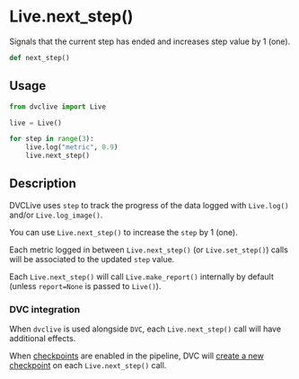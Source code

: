 # Live.next_step()

Signals that the current step has ended and increases step value by 1 (one).

```py
def next_step()
```

## Usage

```py
from dvclive import Live

live = Live()

for step in range(3):
    live.log("metric", 0.9)
    live.next_step()
```

## Description

DVCLive uses `step` to track the progress of the data logged with `Live.log()`
and/or `Live.log_image()`.

You can use `Live.next_step()` to increase the `step` by 1 (one).

Each metric logged in between `Live.next_step()` (or `Live.set_step()`) calls
will be associated to the updated `step` value.

<admon type="info">

Each `Live.next_step()` will call `Live.make_report()` internally by default
(unless `report=None` is passed to `Live()`).

</admon>

### DVC integration

When `dvclive` is used alongside `DVC`, each `Live.next_step()` call will have
additional effects.

When [checkpoints](/doc/user-guide/experiment-management/checkpoints) are
enabled in the <abbr>pipeline</abbr>, DVC will
[create a new checkpoint](/doc/dvclive/dvclive-with-dvc#checkpoints) on each
`Live.next_step()` call.
